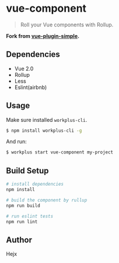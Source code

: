 # vue-component

> Roll your Vue components with Rollup.

**Fork from [vue-plugin-simple](https://github.com/znck/vue-plugin-simple).**

## Dependencies

* Vue 2.0
* Rollup
* Less
* Eslint(airbnb)

## Usage

Make sure installed `workplus-cli`.

```bash
$ npm install workplus-cli -g
```

And run:

```bash
$ workplus start vue-component my-project
```

## Build Setup

```bash
# install dependencies
npm install

# build the component by rullup
npm run build

# run eslint tests
npm run lint

```

## Author

Hejx

